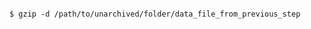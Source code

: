 <!-- layout:code post: database-backups_mysql -->

```

$ gzip -d /path/to/unarchived/folder/data_file_from_previous_step

```
